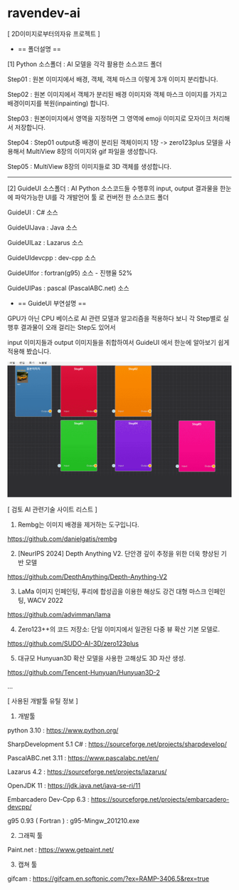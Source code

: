 # ravendev-ai
[ 2D이미지로부터의자유 프로젝트 ]

* == 폴더설명  ==


[1] Python 소스폴더 : AI 모델을 각각 활용한 소스코드 폴더

Step01 : 원본 이미지에서 배경, 객체, 객체 마스크 이렇게 3개 이미지 분리합니다.

Step02 : 원본 이미지에서 객체가 분리된 배경 이미지와 객체 마스크 이미지를 가지고 배경이미지를 복원(inpainting) 합니다.

Step03 : 원본이미지에서 영역을 지정하면 그 영역에 emoji 이미지로 모자이크 처리해서 저장합니다.

Step04 : Step01 output중 배경이 분리된 객체이미지 1장 -> zero123plus 모델을 사용해서 MultiView 8장의 이미지와 gif 파일을 생성합니다.

Step05 : MultiView 8장의 이미지들로 3D 객체를 생성합니다.

----------------------------------------------------------------------------------------------------------------------------------------

[2] GuideUI 소스폴더 : AI Python 소스코드들 수행후의 input, output 결과물을 한눈에 파악가능한 UI를 각 개발언어 툴 로 컨버전 한 소스코드 폴더 

GuideUI : C# 소스

GuideUIJava : Java 소스

GuideUILaz : Lazarus 소스

GuideUIdevcpp : dev-cpp 소스

GuideUIfor : fortran(g95)  소스 - 진행율 52%

GuideUIPas : pascal (PascalABC.net) 소스


* == GuideUI 부연설명 ==

GPU가 아닌 CPU 베이스로 AI 관련 모델과 알고리즘을 적용하다 보니  각 Step별로 실행후 결과물이 오래 걸리는 Step도 있어서

input 이미지들과 output 이미지들을 취합하여서 GuideUI 에서 한눈에 알아보기 쉽게 적용해 봤습니다.


<img src='https://raw.githubusercontent.com/ravendev-team/ravendev-ai/refs/heads/main/GuideUI/GuideUI_2025-08-13.gif' />





[ 검토 AI 관련기술 사이트 리스트 ]

1. Rembg는 이미지 배경을 제거하는 도구입니다.
   
 https://github.com/danielgatis/rembg

2. [NeurIPS 2024] Depth Anything V2. 단안경 깊이 추정을 위한 더욱 향상된 기반 모델
   
 https://github.com/DepthAnything/Depth-Anything-V2
  
3. LaMa 이미지 인페인팅, 푸리에 합성곱을 이용한 해상도 강건 대형 마스크 인페인팅, WACV 2022

https://github.com/advimman/lama

4. Zero123++의 코드 저장소: 단일 이미지에서 일관된 다중 뷰 확산 기본 모델로.

https://github.com/SUDO-AI-3D/zero123plus

5. 대규모 Hunyuan3D 확산 모델을 사용한 고해상도 3D 자산 생성.

https://github.com/Tencent-Hunyuan/Hunyuan3D-2

...




[ 사용된 개발툴 유틸 정보 ]

1. 개발툴

python 3.10 : https://www.python.org/

SharpDevelopment 5.1 C# : https://sourceforge.net/projects/sharpdevelop/

PascalABC.net 3.11 : https://www.pascalabc.net/en/

Lazarus 4.2 : https://sourceforge.net/projects/lazarus/

OpenJDK 11 : https://jdk.java.net/java-se-ri/11 

Embarcadero Dev-Cpp 6.3 : https://sourceforge.net/projects/embarcadero-devcpp/

g95 0.93 ( Fortran ) : g95-Mingw_201210.exe

2. 그래픽 툴

Paint.net : https://www.getpaint.net/

3. 캡쳐 툴

gifcam : https://gifcam.en.softonic.com/?ex=RAMP-3406.5&rex=true





